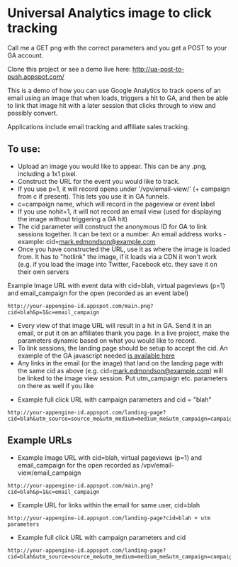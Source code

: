 Universal Analytics image to click tracking
===========================================

Call me a GET png with the correct parameters and you get a POST to your GA account.

Clone this project or see a demo live here: http://ua-post-to-push.appspot.com/ 

This is a demo of how you can use Google Analytics to track opens of an email using an image that when loads, triggers a hit to GA, and then be able to link that image hit with a later session that clicks through to view and possibly convert.

Applications include email tracking and affiliate sales tracking.

## To use:

* Upload an image you would like to appear. This can be any .png, including a 1x1 pixel.
* Construct the URL for the event you would like to track. 
* If you use p=1, it will record opens under '/vpv/email-view/' (+ campaign from c if present).  This lets you use it in GA funnels.
* c=campaign name, which will record in the pageview or event label
* If you use nohit=1, it will not record an email view (used for displaying the image without triggering a GA hit)
* The cid parameter will construct the anonymous ID for GA to link sessions together. It can be text or a number. An email address works - example: cid=mark.edmondson@example.com
* Once you have constructed the URL, use it as where the image is loaded from. It has to "hotlink" the image, if it loads via a CDN it won't work (e.g. if you load the image into Twitter, Facebook etc. they save it on their own servers

Example Image URL with event data with cid=blah, virtual pageviews (p=1) and email_campaign for the open (recorded as an event label)

```
http://your-appengine-id.appspot.com/main.png?cid=blah&p=1&c=email_campaign
```

* Every view of that image URL will result in a hit in GA. Send it in an email, or put it on an affiliates thank you page.  In a live project, make the parameters dynamic based on what you would like to record.
* To link sessions, the landing page should be setup to accept the cid. An example of the GA javascript needed <a href="http://ua-post-to-push.appspot.com/landing-page">is available here</a>
* Any links in the email (or the image) that land on the landing page with the same cid as above (e.g. cid=mark.edmondson@example.com) will be linked to the image view session. Put utm_campaign etc. parameters on there as well if you like

- Example full click URL with campaign parameters and cid = "blah"

```
http://your-appengine-id.appspot.com/landing-page?cid=blah&utm_source=source_me&utm_medium=medium_me&utm_campaign=campaign_me
```


## Example URLs

- Example Image URL with cid=blah, virtual pageviews (p=1) and email_campaign for the open recorded as /vpv/email-view/email_campaign

```
http://your-appengine-id.appspot.com/main.png?cid=blah&p=1&c=email_campaign
```

- Example URL for links within the email for same user, cid=blah

```
http://your-appengine-id.appspot.com/landing-page?cid=blah + utm parameters
```

- Example full click URL with campaign parameters and cid

```
http://your-appengine-id.appspot.com/landing-page?cid=blah&utm_source=source_me&utm_medium=medium_me&utm_campaign=campaign_me
```

